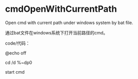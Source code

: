 # cmdOpenWithCurrentPath
Open cmd with current path under windows system by bat file. 

通过bat文件在windows系统下打开当前路径的cmd。



code/代码：


@echo off

cd /d %~dp0

start cmd

